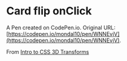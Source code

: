 # Card flip onClick

A Pen created on CodePen.io. Original URL: [https://codepen.io/mondal10/pen/WNNEvjV](https://codepen.io/mondal10/pen/WNNEvjV).

From [Intro to CSS 3D Transforms](https://3dtransforms.desandro.com)